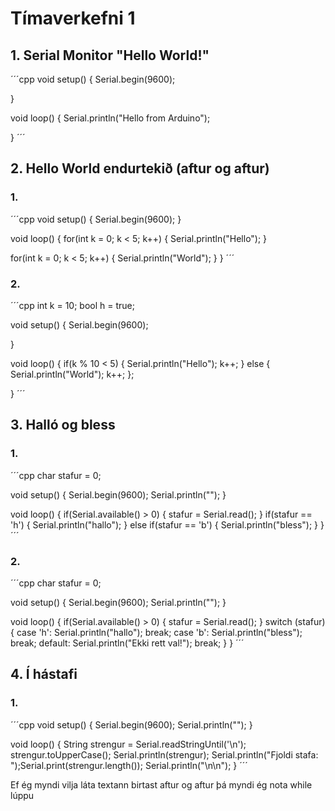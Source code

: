 # Tímaverkefni 1

## 1. Serial Monitor "Hello World!"

´´´cpp
void setup() {
  Serial.begin(9600); 

}

void loop() {
  Serial.println("Hello from Arduino");

}
´´´

## 2. Hello World endurtekið (aftur og aftur)

### 1.

´´´cpp
void setup() {
  Serial.begin(9600);
}

void loop() {
  for(int k = 0; k < 5; k++) {
    Serial.println("Hello");
  }

  for(int k = 0; k < 5; k++) {
    Serial.println("World");
  }
}
´´´

### 2.

´´´cpp
int k = 10;
bool h = true;

void setup() {
  Serial.begin(9600);

}

void loop() {
  if(k % 10 < 5) {
    Serial.println("Hello");
    k++;
  } else {
    Serial.println("World");
    k++;
  };

}
´´´

## 3. Halló og bless

### 1.

´´´cpp
char stafur = 0;

void setup() {
  Serial.begin(9600);
  Serial.println("");
}

void loop() {
  if(Serial.available() > 0) {
    stafur = Serial.read();
  }
  if(stafur == 'h') {
    Serial.println("hallo");
  } else if(stafur == 'b') {
    Serial.println("bless");
  }
}
´´´

### 2.

´´´cpp
char stafur = 0;

void setup() {
  Serial.begin(9600);
  Serial.println("");
}

void loop() {
  if(Serial.available() > 0) {
    stafur = Serial.read();
  }
  switch (stafur) {
    case 'h':
      Serial.println("hallo");
      break;
    case 'b':
      Serial.println("bless");
      break;
    default:
      Serial.println("Ekki rett val!");
      break;
  }
}
´´´

## 4. Í hástafi

### 1.

´´´cpp
void setup() {
  Serial.begin(9600);
  Serial.println("");
}

void loop() {
  String strengur = Serial.readStringUntil('\n');
  strengur.toUpperCase();
  Serial.println(strengur);
  Serial.println("Fjoldi stafa: ");Serial.print(strengur.length());
  Serial.println("\n\n");
}
´´´

Ef ég myndi vilja láta textann birtast aftur og aftur þá myndi ég nota while lúppu
